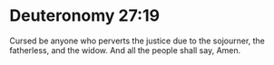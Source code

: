 # Deuteronomy 27:19

Cursed be anyone who perverts the justice due to the sojourner, the fatherless, and the widow. And all the people shall say, Amen.

